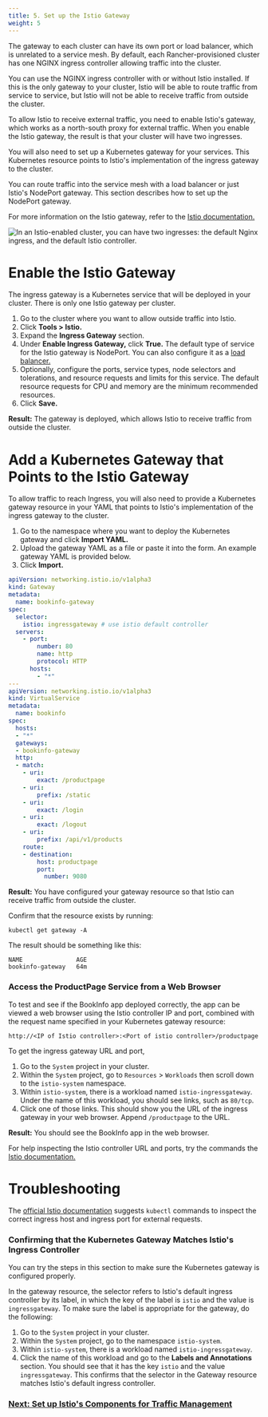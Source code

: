 ```yaml
---
title: 5. Set up the Istio Gateway
weight: 5
---
```


The gateway to each cluster can have its own port or load balancer, which is unrelated to a service mesh. By default, each Rancher-provisioned cluster has one NGINX ingress controller allowing traffic into the cluster. 

You can use the NGINX ingress controller with or without Istio installed. If this is the only gateway to your cluster, Istio will be able to route traffic from service to service, but Istio will not be able to receive traffic from outside the cluster.

To allow Istio to receive external traffic, you need to enable Istio's gateway, which works as a north-south proxy for external traffic. When you enable the Istio gateway, the result is that your cluster will have two ingresses.

You will also need to set up a Kubernetes gateway for your services. This Kubernetes resource points to Istio's implementation of the ingress gateway to the cluster.

You can route traffic into the service mesh with a load balancer or just Istio's NodePort gateway. This section describes how to set up the NodePort gateway.

For more information on the Istio gateway, refer to the [Istio documentation.](https://istio.io/docs/reference/config/networking/v1alpha3/gateway/) 

![In an Istio-enabled cluster, you can have two ingresses: the default Nginx ingress, and the default Istio controller.]({{<baseurl>}}/img/rancher/istio-ingress.svg)

# Enable the Istio Gateway

The ingress gateway is a Kubernetes service that will be deployed in your cluster. There is only one Istio gateway per cluster.

1. Go to the cluster where you want to allow outside traffic into Istio.
1. Click **Tools > Istio.**
1. Expand the **Ingress Gateway** section.
1. Under **Enable Ingress Gateway,** click **True.** The default type of service for the Istio gateway is NodePort. You can also configure it as a [load balancer.]({{<baseurl>}}/rancher/v2.x/en/k8s-in-rancher/load-balancers-and-ingress/load-balancers/)
1. Optionally, configure the ports, service types, node selectors and tolerations, and resource requests and limits for this service. The default resource requests for CPU and memory are the minimum recommended resources.
1. Click **Save.**

**Result:** The gateway is deployed, which allows Istio to receive traffic from outside the cluster.

# Add a Kubernetes Gateway that Points to the Istio Gateway

To allow traffic to reach Ingress, you will also need to provide a Kubernetes gateway resource in your YAML that points to Istio's implementation of the ingress gateway to the cluster.

1. Go to the namespace where you want to deploy the Kubernetes gateway and click **Import YAML.**
1. Upload the gateway YAML as a file or paste it into the form. An example gateway YAML is provided below.
1.  Click **Import.**

```yaml
apiVersion: networking.istio.io/v1alpha3
kind: Gateway
metadata:
  name: bookinfo-gateway
spec:
  selector:
    istio: ingressgateway # use istio default controller
  servers:
    - port:
        number: 80
        name: http
        protocol: HTTP
      hosts:
        - "*"
---
apiVersion: networking.istio.io/v1alpha3
kind: VirtualService
metadata:
  name: bookinfo
spec:
  hosts:
  - "*"
  gateways:
  - bookinfo-gateway
  http:
  - match:
    - uri:
        exact: /productpage
    - uri:
        prefix: /static
    - uri:
        exact: /login
    - uri:
        exact: /logout
    - uri:
        prefix: /api/v1/products
    route:
    - destination:
        host: productpage
        port:
          number: 9080
```

**Result:** You have configured your gateway resource so that Istio can receive traffic from outside the cluster.

Confirm that the resource exists by running:
```
kubectl get gateway -A
```

The result should be something like this:
```
NAME               AGE
bookinfo-gateway   64m
```

### Access the ProductPage Service from a Web Browser

To test and see if the BookInfo app deployed correctly, the app can be viewed a web browser using the Istio controller IP and port, combined with the request name specified in your Kubernetes gateway resource:

`http://<IP of Istio controller>:<Port of istio controller>/productpage`

To get the ingress gateway URL and port,

1. Go to the `System` project in your cluster.
1. Within the `System` project, go to `Resources` > `Workloads` then scroll down to the `istio-system` namespace. 
1. Within `istio-system`, there is a workload named `istio-ingressgateway`. Under the name of this workload, you should see links, such as `80/tcp`.
1. Click one of those links. This should show you the URL of the ingress gateway in your web browser. Append `/productpage` to the URL.

**Result:** You should see the BookInfo app in the web browser.

For help inspecting the Istio controller URL and ports, try the commands the [Istio documentation.](https://istio.io/docs/tasks/traffic-management/ingress/ingress-control/#determining-the-ingress-ip-and-ports)

# Troubleshooting

The [official Istio documentation](https://istio.io/docs/tasks/traffic-management/ingress/ingress-control/#troubleshooting) suggests `kubectl` commands to inspect the correct ingress host and ingress port for external requests.

### Confirming that the Kubernetes Gateway Matches Istio's Ingress Controller

You can try the steps in this section to make sure the Kubernetes gateway is configured properly.

In the gateway resource, the selector refers to Istio's default ingress controller by its label, in which the key of the label is `istio` and the value is `ingressgateway`.  To make sure the label is appropriate for the gateway, do the following:

1. Go to the `System` project in your cluster.
1. Within the `System` project, go to the namespace `istio-system`. 
1. Within `istio-system`, there is a workload named `istio-ingressgateway`.
1. Click the name of this workload and go to the **Labels and Annotations** section. You should see that it has the key `istio` and the value `ingressgateway`. This confirms that the selector in the Gateway resource matches Istio's default ingress controller.

### [Next: Set up Istio's Components for Traffic Management]({{<baseurl>}}/rancher/v2.x/en/cluster-admin/tools/istio/setup/set-up-traffic-management)
